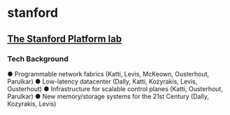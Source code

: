 # stanford
## [The Stanford Platform lab](http://platformlab.stanford.edu/index.html)  
### Tech Background
● Programmable network fabrics
(Katti, Levis, McKeown, Ousterhout, Parulkar)
● Low-latency datacenter
(Dally, Katti, Kozyrakis, Levis, Ousterhout)
● Infrastructure for scalable control planes
(Katti, Ousterhout, Parulkar)
● New memory/storage systems for the 21st Century
(Dally, Kozyrakis, Levis) 
